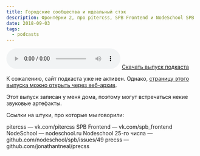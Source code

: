 ```yaml
---
title: Городские сообщества и идеальный стэк
description: Фронтёрки 2, про pitercss, SPB Frontend и NodeSchool SPB
date: 2018-09-03
tags:
  - podcasts
---
```


<audio controls>
  <source preload="auto" src="{{ '/media/SPB-Frontend-Drinkcast-26.mp3' | url }}" type="audio/mpeg">
  <a href="{{ '/media/SPB-Frontend-Drinkcast-26.mp3' | url }}" download>Скачать выпуск подкаста</a>
</audio>
<a href="{{ '/media/SPB-Frontend-Drinkcast-26.mp3' | url }}" download>Скачать выпуск подкаста</a>

К сожалению, сайт подкаста уже не активен.
Однако, [страницу этого выпуска можно открыть через веб-архив](https://web.archive.org/web/20180626214705/http://fronterki.fm/post/158701505151/002-%D0%B0%D0%BD%D0%B4%D1%80%D0%B5%D0%B9-%D0%B3%D1%83%D1%80%D1%8B%D0%BB%D1%91%D0%B2-%D0%B3%D0%BE%D1%80%D0%BE%D0%B4%D1%81%D0%BA%D0%B8%D0%B5-%D1%81%D0%BE%D0%BE%D0%B1%D1%89%D0%B5%D1%81%D1%82%D0%B2%D0%B0-%D0%B8).

Этот выпуск записан у меня дома, поэтому могут встречаться некие звуковые артефакты.

Ссылки на штуки, про которые мы говорили:

pitercss — vk.com/pitercss
SPB Frontend — vk.com/spb_frontend
NodeSchool — nodeschool.ru
Nodeschool 25-го числа — github.com/nodeschool/spb/issues/49
precss — github.com/jonathantneal/precss
